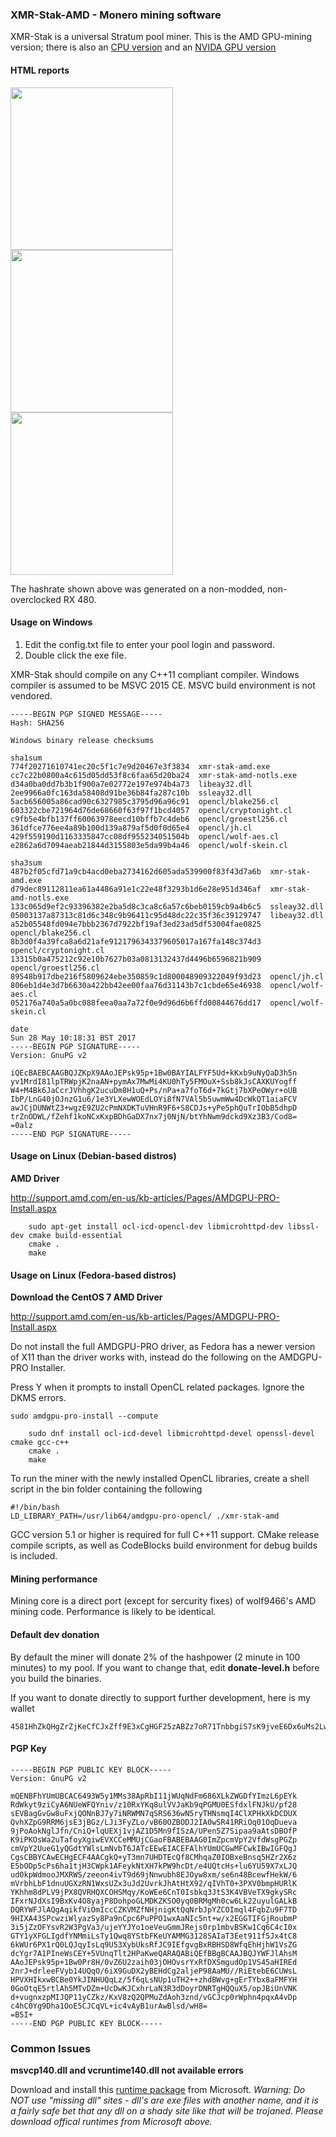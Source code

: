 ### XMR-Stak-AMD - Monero mining software

XMR-Stak is a universal Stratum pool miner. This is the AMD GPU-mining version; there is also an [CPU version](https://github.com/fireice-uk/xmr-stak-cpu) and an [NVIDA GPU version](https://github.com/fireice-uk/xmr-stak-nvidia)

#### HTML reports

<img src="https://gist.githubusercontent.com/fireice-uk/2da301131ac01695ff79539a27b81d68/raw/e948641897ba79e5a6ee78e8248cc07779d6eac7/xmr-stak-amd-hashrate.png" width="260"> <img src="https://gist.githubusercontent.com/fireice-uk/2da301131ac01695ff79539a27b81d68/raw/e948641897ba79e5a6ee78e8248cc07779d6eac7/xmr-stak-amd-results.png" width="260"> <img src="https://gist.githubusercontent.com/fireice-uk/2da301131ac01695ff79539a27b81d68/raw/e948641897ba79e5a6ee78e8248cc07779d6eac7/xmr-stak-amd-connection.png" width="260">

The hashrate shown above was generated on a non-modded, non-overclocked RX 480.

#### Usage on Windows 

1) Edit the config.txt file to enter your pool login and password. 
2) Double click the exe file. 

XMR-Stak should compile on any C++11 compliant compiler. Windows compiler is assumed to be MSVC 2015 CE. MSVC build environment is not vendored.
```
-----BEGIN PGP SIGNED MESSAGE-----
Hash: SHA256

Windows binary release checksums

sha1sum
774f20271610741ec20c5f1c7e9d20467e3f3834  xmr-stak-amd.exe
cc7c22b0800a4c615d05dd53f8c6faa65d20ba24  xmr-stak-amd-notls.exe
d34a0ba0dd7b3b1f900a7e02772e197e974b4a73  libeay32.dll
2ee9966a0fc163da58408d91be36b84fa287c10b  ssleay32.dll
5acb656005a86cad90c6327985c3795d96a96c91  opencl/blake256.cl
603322cbe721964d76de68660f63f97f1bcd4057  opencl/cryptonight.cl
c9fb5e4bfb137ff60063978eecd10bffb7c4deb6  opencl/groestl256.cl
361dfce776ee4a89b100d139a879af5d0f0d65e4  opencl/jh.cl
429f559190d1163335847cc08df955234051504b  opencl/wolf-aes.cl
e2862a6d7094aeab21844d3155803e5da99b4a46  opencl/wolf-skein.cl

sha3sum
487b2f05cfd71a9cb4acd0eba2734162d605ada539900f83f43d7a6b  xmr-stak-amd.exe
d79dec89112811ea61a4486a91e1c22e48f3293b1d6e28e951d346af  xmr-stak-amd-notls.exe
133c065d9ef2c93396382e2ba5d8c3ca8c6a57c6beb0159cb9a4b6c5  ssleay32.dll
05003137a87313c81d6c348c9b96411c95d48dc22c35f36c39129747  libeay32.dll
a52b05548fd094e7bbb2367d7922bf19af3ed23ad5df53004fae0825  opencl/blake256.cl
8b3d0f4a39fca8a6d21afe9121796343379605017a167fa148c374d3  opencl/cryptonight.cl
13315b0a475212c92e10b7627b03a0813132437d4496b6596821b909  opencl/groestl256.cl
89548b917dbe216f5809624ebe350859c1d800048909322049f93d23  opencl/jh.cl
806eb1d4e3d7b6630a422bb42ee00faa76d31143b7c1cbde65e46938  opencl/wolf-aes.cl
052176a740a5a0bc088feea0aa7a72f0e9d96d6b6ffd00844676dd17  opencl/wolf-skein.cl

date
Sun 28 May 10:18:31 BST 2017
-----BEGIN PGP SIGNATURE-----
Version: GnuPG v2

iQEcBAEBCAAGBQJZKpX9AAoJEPsk95p+1Bw0BAYIALFYF5Ud+kKxb9uNyQaD3h5n
yv1MrdI81lpTRWpjK2naAN+pymAx7MwMi4KU0hTy5FMOuX+Ssb8kJsCAXKUYogff
W4+M4Bk6JaCcrJVhhgK2ucuDm8H1uQ+Ps/nPa+a7foT6d+7kGtj7bXPeOWyr+oUB
IbP/LnG40jOJnzG1u6/1e3YLXewWOEdLOYi8fN7VAl5b5uwmWw4DcWkQT1aiaFCV
awJCjDUNWtZ3+wgzE9ZU2cPmNXDKTuVHnR9F6+S8CDJs+yPe5phQuTrIObB5dhpD
trZnODWL/fZehf1koNCxKxpBDhGaDX7nx7j0NjN/btYhNwm9dckd9Xz3B3/Cod8=
=0alz
-----END PGP SIGNATURE-----
```

#### Usage on Linux (Debian-based distros)

**AMD Driver**

http://support.amd.com/en-us/kb-articles/Pages/AMDGPU-PRO-Install.aspx


```
    sudo apt-get install ocl-icd-opencl-dev libmicrohttpd-dev libssl-dev cmake build-essential
    cmake .
    make
```

#### Usage on Linux (Fedora-based distros)

**Download the CentOS 7 AMD Driver**

http://support.amd.com/en-us/kb-articles/Pages/AMDGPU-PRO-Install.aspx

Do not install the full AMDGPU-PRO driver, as Fedora has a newer version of X11 than the driver works with, instead do the following on the AMDGPU-PRO Installer.

Press Y when it prompts to install OpenCL related packages. Ignore the DKMS errors.
```
sudo amdgpu-pro-install --compute
```

```
    sudo dnf install ocl-icd-devel libmicrohttpd-devel openssl-devel cmake gcc-c++
    cmake .
    make
```

To run the miner with the newly installed OpenCL libraries, create a shell script in the bin folder containing the following

```
#!/bin/bash
LD_LIBRARY_PATH=/usr/lib64/amdgpu-pro-opencl/ ./xmr-stak-amd
```

GCC version 5.1 or higher is required for full C++11 support. CMake release compile scripts, as well as CodeBlocks build environment for debug builds is included.

#### Mining performance 

Mining core is a direct port (except for sercurity fixes) of wolf9466's AMD mining code. Performance is likely to be identical.

#### Default dev donation
By default the miner will donate 2% of the hashpower (2 minute in 100 minutes) to my pool. If you want to change that, edit **donate-level.h** before you build the binaries.

If you want to donate directly to support further development, here is my wallet
```
4581HhZkQHgZrZjKeCfCJxZff9E3xCgHGF25zABZz7oR71TnbbgiS7sK9jveE6Dx6uMs2LwszDuvQJgRZQotdpHt1fTdDhk
```

#### PGP Key
```
-----BEGIN PGP PUBLIC KEY BLOCK-----
Version: GnuPG v2

mQENBFhYUmUBCAC6493W5y1MMs38ApRbI11jWUqNdFm686XLkZWGDfYImzL6pEYk
RdWkyt9ziCyA6NUeWFQYniv/z10RxYKq8ulVVJaKb9qPGMU0ESfdxlFNJkU/pf28
sEVBagGvGw8uFxjQONnBJ7y7iNRWMN7qSRS636wN5ryTHNsmqI4ClXPHkXkDCDUX
QvhXZpG9RRM6jsE3jBGz/LJi3FyZLo/vB60OZBODJ2IA0wSR41RRiOq01OqDueva
9jPoAokNglJfn/CniQ+lqUEXj1vjAZ1D5Mn9fISzA/UPen5Z7Sipaa9aAtsDBOfP
K9iPKOsWa2uTafoyXgiwEVXCCeMMUjCGaoFBABEBAAG0ImZpcmVpY2VfdWsgPGZp
cmVpY2UueG1yQGdtYWlsLmNvbT6JATcEEwEIACEFAlhYUmUCGwMFCwkIBwIGFQgJ
CgsCBBYCAwECHgECF4AACgkQ+yT3mn7UHDTEcQf8CMhqaZ0IOBxeBnsq5HZr2X6z
E5bODp5cPs6ha1tjH3CWpk1AFeykNtXH7kPW9hcDt/e4UQtcHs+lu6YU59X7xLJQ
udOkpWdmooJMXRWS/zeeon4ivT9d69jNnwubh8EJOyw8xm/se6n48BcewfHekW/6
mVrbhLbF1dnuUGXzRN1WxsUZx3uJd2UvrkJhAtHtX92/qIVhT0+3PXV0bmpHURlK
YKhhm8dPLV9jPX8QVRHQXCOHSMqy/KoWEe6CnT0Isbkq3JtS3K4VBVeTX9gkySRc
IFxrNJdXsI9BxKv4O8yajP8DohpoGLMDKZKSO0yq0BRMgMh0cw6Lk22uyulGALkB
DQRYWFJlAQgAqikfViOmIccCZKVMZfNHjnigKtQqNrbJpYZCOImql4FqbZu9F7TD
9HIXA43SPcwziWlyazSy8Pa9nCpc6PuPPO1wxAaNIc5nt+w/x2EGGTIFGjRoubmP
3i5jZzOFYsvR2W3PgVa3/ujeYYJYo1oeVeuGmmJRejs0rp1mbvBSKw1Cq6C4cI0x
GTY1yXFGLIgdfYNMmiLsTy1Qwq8YStbFKeUYAMMG3128SAIaT3Eet911f5Jx4tC8
6kWUr6PX1rQ0LQJqyIsLq9U53XybUksRfJC9IEfgvgBxRBHSD8WfqEhHjhW1VsZG
dcYgr7A1PIneWsCEY+5VUnqTlt2HPaKweQARAQABiQEfBBgBCAAJBQJYWFJlAhsM
AAoJEPsk95p+1Bw0Pr8H/0vZ6U2zaih03jOHOvsrYxRfDXSmgudOp1VS45aHIREd
2nrJ+drleeFVyb14UQqO/6iX9GuDX2yBEHdCg2aljeP98AaMU//RiEtebE6CUWsL
HPVXHIkxwBCBe0YkJINHUQqLz/5f6qLsNUp1uTH2++zhdBWvg+gErTYbx8aFMFYH
0GoOtqE5rtlAh5MTvDZm+UcDwKJCxhrLaN3R3dDoyrDNRTgHQQuX5/opJBiUnVNK
d+vugnxzpMIJQP11yCZkz/KxV8zQ2QPMuZdAoh3znd/vGCJcp0rWphn4pqxA4vDp
c4hC0Yg9Dha1OoE5CJCqVL+ic4vAyB1urAwBlsd/wH8=
=B5I+
-----END PGP PUBLIC KEY BLOCK-----
```

### Common Issues

**msvcp140.dll and vcruntime140.dll not available errors**

Download and install this [runtime package](https://www.microsoft.com/en-us/download/details.aspx?id=48145) from Microsoft.  *Warning: Do NOT use "missing dll" sites - dll's are exe files with another name, and it is a fairly safe bet that any dll on a shady site like that will be trojaned.  Please download offical runtimes from Microsoft above.*

